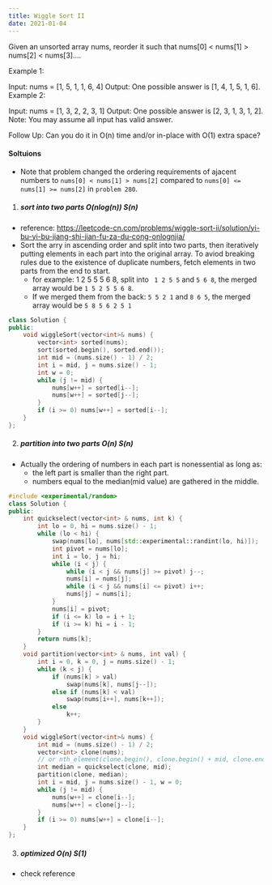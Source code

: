 ```yaml
---
title: Wiggle Sort II
date: 2021-01-04
---
```

Given an unsorted array nums, reorder it such that nums[0] < nums[1] > nums[2] < nums[3]....

Example 1:

Input: nums = [1, 5, 1, 1, 6, 4]
Output: One possible answer is [1, 4, 1, 5, 1, 6].
Example 2:

Input: nums = [1, 3, 2, 2, 3, 1]
Output: One possible answer is [2, 3, 1, 3, 1, 2].
Note:
You may assume all input has valid answer.

Follow Up:
Can you do it in O(n) time and/or in-place with O(1) extra space?


#### Soltuions

- Note that problem changed the ordering requirements of ajacent numbers to `nums[0] < nums[1] > nums[2]` compared to `nums[0] <= nums[1] >= nums[2]` in `problem 280`.

1. ##### sort into two parts O(nlog(n)) S(n)

- reference: https://leetcode-cn.com/problems/wiggle-sort-ii/solution/yi-bu-yi-bu-jiang-shi-jian-fu-za-du-cong-onlognjia/
- Sort the arry in ascending order and split into two parts, then iteratively putting elements in each part into the original array. To aviod breaking rules due to the existence of duplicate numbers, fetch elements in two parts from the end to start.
    - for example: 1 2 5 5 5 6 8, split into ` 1 2 5 5` and `5 6 8`, the merged array would be `1 5 2 5 5 6 8`.
    - If we merged them from the back: `5 5 2 1` and `8 6 5`, the merged array would be `5 8 5 6 2 5 1`

```cpp
class Solution {
public:
    void wiggleSort(vector<int>& nums) {
        vector<int> sorted(nums);
        sort(sorted.begin(), sorted.end());
        int mid = (nums.size() - 1) / 2;
        int i = mid, j = nums.size() - 1;
        int w = 0;
        while (j != mid) {
            nums[w++] = sorted[i--];
            nums[w++] = sorted[j--];
        }
        if (i >= 0) nums[w++] = sorted[i--];
    }
};
```

2. ##### partition into two parts O(n) S(n)

- Actually the ordering of numbers in each part is nonessential as long as:
    - the left part is smaller than the right part.
    - numbers equal to the median(mid value) are gathered in the middle.

```cpp
#include <experimental/random>
class Solution {
public:
    int quickselect(vector<int> & nums, int k) {
        int lo = 0, hi = nums.size() - 1;
        while (lo < hi) {
            swap(nums[lo], nums[std::experimental::randint(lo, hi)]);
            int pivot = nums[lo];
            int i = lo, j = hi;
            while (i < j) {
                while (i < j && nums[j] >= pivot) j--;
                nums[i] = nums[j];
                while (i < j && nums[i] <= pivot) i++;
                nums[j] = nums[i];
            }
            nums[i] = pivot;
            if (i <= k) lo = i + 1;
            if (i >= k) hi = i - 1;
        }
        return nums[k];
    }
    void partition(vector<int> & nums, int val) {
        int i = 0, k = 0, j = nums.size() - 1;
        while (k < j) {
            if (nums[k] > val)
                swap(nums[k], nums[j--]);
            else if (nums[k] < val)
                swap(nums[i++], nums[k++]);
            else
                k++;
        }
    }
    void wiggleSort(vector<int>& nums) {
        int mid = (nums.size() - 1) / 2;
        vector<int> clone(nums);
        // or nth_element(clone.begin(), clone.begin() + mid, clone.end())
        int median = quickselect(clone, mid);
        partition(clone, median);
        int i = mid, j = nums.size() - 1, w = 0;
        while (j != mid) {
            nums[w++] = clone[i--];
            nums[w++] = clone[j--];
        }
        if (i >= 0) nums[w++] = clone[i--];
    }
};
```


3. ##### optimized  O(n) S(1)

- check reference

```cpp

```